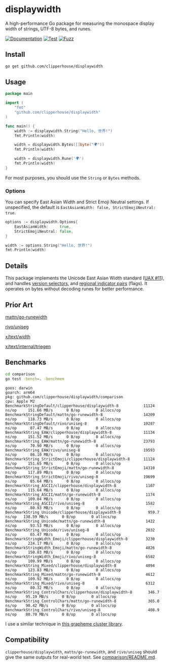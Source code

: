 # displaywidth

A high-performance Go package for measuring the monospace display width of strings, UTF-8 bytes, and runes.

[![Documentation](https://pkg.go.dev/badge/github.com/clipperhouse/displaywidth.svg)](https://pkg.go.dev/github.com/clipperhouse/displaywidth)
[![Test](https://github.com/clipperhouse/displaywidth/actions/workflows/gotest.yml/badge.svg)](https://github.com/clipperhouse/displaywidth/actions/workflows/gotest.yml)
[![Fuzz](https://github.com/clipperhouse/displaywidth/actions/workflows/gofuzz.yml/badge.svg)](https://github.com/clipperhouse/displaywidth/actions/workflows/gofuzz.yml)
## Install
```bash
go get github.com/clipperhouse/displaywidth
```

## Usage

```go
package main

import (
    "fmt"
    "github.com/clipperhouse/displaywidth"
)

func main() {
    width := displaywidth.String("Hello, 世界!")
    fmt.Println(width)

    width = displaywidth.Bytes([]byte("🌍"))
    fmt.Println(width)

    width = displaywidth.Rune('🌍')
    fmt.Println(width)
}
```

For most purposes, you should use the `String` or `Bytes` methods.

### Options

You can specify East Asian Width and Strict Emoji Neutral settings. If
unspecified, the default is `EastAsianWidth: false, StrictEmojiNeutral: true`.

```go
options := displaywidth.Options{
    EastAsianWidth:     true,
    StrictEmojiNeutral: false,
}

width := options.String("Hello, 世界!")
fmt.Println(width)
```

## Details

This package implements the Unicode East Asian Width standard
([UAX #11](https://www.unicode.org/reports/tr11/)), and handles
[version selectors](https://en.wikipedia.org/wiki/Variation_Selectors_(Unicode_block)),
and [regional indicator pairs](https://en.wikipedia.org/wiki/Regional_indicator_symbol)
(flags). It operates on bytes without decoding runes for better performance.

## Prior Art

[mattn/go-runewidth](https://github.com/mattn/go-runewidth)

[rivo/uniseg](https://github.com/rivo/uniseg)

[x/text/width](https://pkg.go.dev/golang.org/x/text/width)

[x/text/internal/triegen](https://pkg.go.dev/golang.org/x/text/internal/triegen)

## Benchmarks

```bash
cd comparison
go test -bench=. -benchmem
```

```
goos: darwin
goarch: arm64
pkg: github.com/clipperhouse/displaywidth/comparison
cpu: Apple M2
BenchmarkStringDefault/clipperhouse/displaywidth-8           11124 ns/op	 151.66 MB/s	  0 B/op	   0 allocs/op
BenchmarkStringDefault/mattn/go-runewidth-8                  14209 ns/op	 118.73 MB/s	  0 B/op	   0 allocs/op
BenchmarkStringDefault/rivo/uniseg-8                         19287 ns/op	  87.47 MB/s	  0 B/op	   0 allocs/op
BenchmarkString_EAW/clipperhouse/displaywidth-8              11134 ns/op	 151.52 MB/s	  0 B/op	   0 allocs/op
BenchmarkString_EAW/mattn/go-runewidth-8                     23793 ns/op	  70.90 MB/s	  0 B/op	   0 allocs/op
BenchmarkString_EAW/rivo/uniseg-8                            19593 ns/op	  86.10 MB/s	  0 B/op	   0 allocs/op
BenchmarkString_StrictEmoji/clipperhouse/displaywidth-8      11124 ns/op	 151.65 MB/s	  0 B/op	   0 allocs/op
BenchmarkString_StrictEmoji/mattn/go-runewidth-8             14310 ns/op	 117.89 MB/s	  0 B/op	   0 allocs/op
BenchmarkString_StrictEmoji/rivo/uniseg-8                    19699 ns/op	  85.64 MB/s	  0 B/op	   0 allocs/op
BenchmarkString_ASCII/clipperhouse/displaywidth-8             1107 ns/op	 115.64 MB/s	  0 B/op	   0 allocs/op
BenchmarkString_ASCII/mattn/go-runewidth-8                    1174 ns/op	 109.04 MB/s	  0 B/op	   0 allocs/op
BenchmarkString_ASCII/rivo/uniseg-8                           1582 ns/op	  80.93 MB/s	  0 B/op	   0 allocs/op
BenchmarkString_Unicode/clipperhouse/displaywidth-8            959.7 ns/op	 138.59 MB/s	  0 B/op	   0 allocs/op
BenchmarkString_Unicode/mattn/go-runewidth-8                  1422 ns/op	  93.53 MB/s	  0 B/op	   0 allocs/op
BenchmarkString_Unicode/rivo/uniseg-8                         2032 ns/op	  65.47 MB/s	  0 B/op	   0 allocs/op
BenchmarkStringWidth_Emoji/clipperhouse/displaywidth-8        3230 ns/op	 224.17 MB/s	  0 B/op	   0 allocs/op
BenchmarkStringWidth_Emoji/mattn/go-runewidth-8               4826 ns/op	 150.03 MB/s	  0 B/op	   0 allocs/op
BenchmarkStringWidth_Emoji/rivo/uniseg-8                      6582 ns/op	 109.99 MB/s	  0 B/op	   0 allocs/op
BenchmarkString_Mixed/clipperhouse/displaywidth-8             4094 ns/op	 123.83 MB/s	  0 B/op	   0 allocs/op
BenchmarkString_Mixed/mattn/go-runewidth-8                    4612 ns/op	 109.92 MB/s	  0 B/op	   0 allocs/op
BenchmarkString_Mixed/rivo/uniseg-8                           6312 ns/op	  80.32 MB/s	  0 B/op	   0 allocs/op
BenchmarkString_ControlChars/clipperhouse/displaywidth-8       346.7 ns/op	  95.19 MB/s	  0 B/op	   0 allocs/op
BenchmarkString_ControlChars/mattn/go-runewidth-8              365.0 ns/op	  90.42 MB/s	  0 B/op	   0 allocs/op
BenchmarkString_ControlChars/rivo/uniseg-8                     408.9 ns/op	  80.70 MB/s	  0 B/op	   0 allocs/op
```

I use a similar technique in [this grapheme cluster library](https://github.com/clipperhouse/uax29).

## Compatibility

`clipperhouse/displaywidth`, `mattn/go-runewidth`, and `rivo/uniseg` should give the
same outputs for real-world text. See [comparison/README.md](comparison/README.md).
